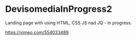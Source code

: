 # DevisomediaInProgress2

Landing page with using HTML, CSS JS nad JQ - in progress.

https://vimeo.com/554033489

